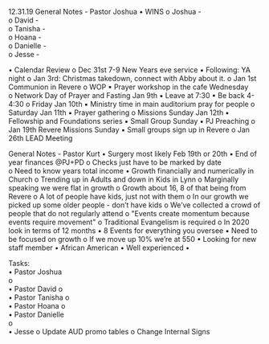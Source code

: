 12.31.19 
General Notes - Pastor Joshua 
• 
WINS 
o Joshua -  
o David -  
o Tanisha -  
o Hoana -  
o Danielle -  
o Jesse -  
 
• 
Calendar Review 
o Dec 31st 7-9 New Years eve service 
▪ 
Following: YA night 
o Jan 3rd: Christmas takedown, connect with Abby about it. 
o Jan 1st Communion in Revere 
o WOP 
▪ 
Prayer workshop in the cafe Wednesday  
o Network Day of Prayer and Fasting Jan 9th 
▪ 
Leave at 7:30 
▪ 
Be back 4-4:30 
o Friday Jan 10th 
▪ 
Ministry time in main auditorium pray for people 
o Saturday Jan 11th 
▪ 
Prayer gathering 
o Missions Sunday Jan 12th 
▪ 
Fellowship and Foundations series 
▪ 
Small Group Sunday 
▪ 
PJ Preaching 
o Jan 19th Revere Missions Sunday 
▪ 
Small groups sign up in Revere 
o Jan 26th LEAD Meeting 
 
General Notes - Pastor Kurt 
• 
Surgery most likely Feb 19th or 20th 
• 
End of year finances @PJ+PD 
o Checks just have to be marked by date  
o Need to know years total income 
• 
Growth financially and numerically in Church 
o Trending up in Adults and down in Kids in Lynn 
o Marginally speaking we were flat in growth 
o Growth about 16, 8 of that being from Revere 
o A lot of people have kids, just not with them 
o In our growth we picked up some older people - don’t have kids 
o We’ve collected a crowd of people that do not regularly attend 
o "Events create momentum because events require movement" 
o Traditional Evangelism is required 
o In 2020 look in terms of 12 months 
▪ 
8 Events for everything you oversee 
▪ 
Need to be focused on growth 
o If we move up 10% we’re at 550 
• 
Looking for new staff member 
• 
African American 
• 
Well experienced 
• 
 
 
Tasks:  
• 
Pastor Joshua  
o  
• 
Pastor David 
o   
• 
Pastor Tanisha 
o  
• 
Pastor Hoana 
o  
• 
Pastor Danielle  
o  
• 
Jesse 
o Update AUD promo tables 
o Change Internal Signs 
 

